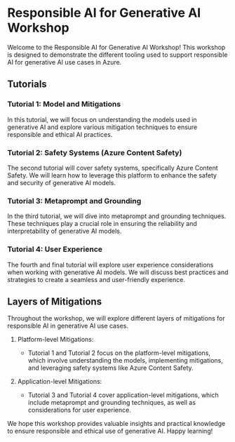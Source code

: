 # Responsible AI for Generative AI Workshop

Welcome to the Responsible AI for Generative AI Workshop! This workshop is designed to demonstrate the different tooling used to support responsible AI for generative AI use cases in Azure.

## Tutorials

### Tutorial 1: Model and Mitigations
In this tutorial, we will focus on understanding the models used in generative AI and explore various mitigation techniques to ensure responsible and ethical AI practices.

### Tutorial 2: Safety Systems (Azure Content Safety)
The second tutorial will cover safety systems, specifically Azure Content Safety. We will learn how to leverage this platform to enhance the safety and security of generative AI models.

### Tutorial 3: Metaprompt and Grounding
In the third tutorial, we will dive into metaprompt and grounding techniques. These techniques play a crucial role in ensuring the reliability and interpretability of generative AI models.

### Tutorial 4: User Experience
The fourth and final tutorial will explore user experience considerations when working with generative AI models. We will discuss best practices and strategies to create a seamless and user-friendly experience.

## Layers of Mitigations

Throughout the workshop, we will explore different layers of mitigations for responsible AI in generative AI use cases.

1. Platform-level Mitigations:
   - Tutorial 1 and Tutorial 2 focus on the platform-level mitigations, which involve understanding the models, implementing mitigations, and leveraging safety systems like Azure Content Safety.

2. Application-level Mitigations:
   - Tutorial 3 and Tutorial 4 cover application-level mitigations, which include metaprompt and grounding techniques, as well as considerations for user experience.

We hope this workshop provides valuable insights and practical knowledge to ensure responsible and ethical use of generative AI. Happy learning!
